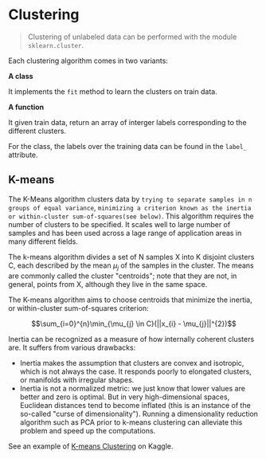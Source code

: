 # Clustering

> Clustering of unlabeled data can be performed with the module `sklearn.cluster`.

Each clustering algorithm comes in two variants: 

**A class**

It implements the `fit` method to learn the clusters on train data.

**A function**

It given train data, return an array of interger labels corresponding to the different clusters.

For the class, the labels over the training data can be found in the `label_` attribute.


## K-means

The K-Means algorithm clusters data by `trying to separate samples in n groups of equal variance`, `minimizing a criterion known as the inertia or within-cluster sum-of-squares(see below)`. This algorithm requires the number of clusters to be specified. It scales well to large number of samples and has been used across a lage range of application areas in many different fields.

The k-means algorithm divides a set of N samples X into K disjoint clusters C, each described by the mean $\mu_{j}$ of the samples in the cluster. The means are commonly called the cluster "centroids"; note that they are not, in general, points from X, although they live in the same space. 

The K-means algorithm aims to choose centroids that minimize the inertia, or within-cluster sum-of-squares criterion:

$$\sum_{i=0}^{n}\min_{\mu_{j} \in C}(||x_{i} - \mu_{j}||^{2})$$

Inertia can be recognized as a measure of how internally coherent clusters are. It suffers from various drawbacks:

- Inertia makes the assumption that clusters are convex and isotropic, which is not always the case. It responds poorly to elongated clusters, or manifolds with irregular shapes.
- Inertia is not a normalized metric: we just know that lower values are better and zero is optimal. But in very high-dimensional spaces, Euclidean distances tend to become inflated (this is an instance of the so-called "curse of dimensionality"). Running a dimensionality reduction algorithm such as PCA prior to k-means clustering can alleviate this problem and speed up the computations.

See an example of [K-means Clustering](https://www.kaggle.com/code/aisuko/k-means-clustering/notebook) on Kaggle.
